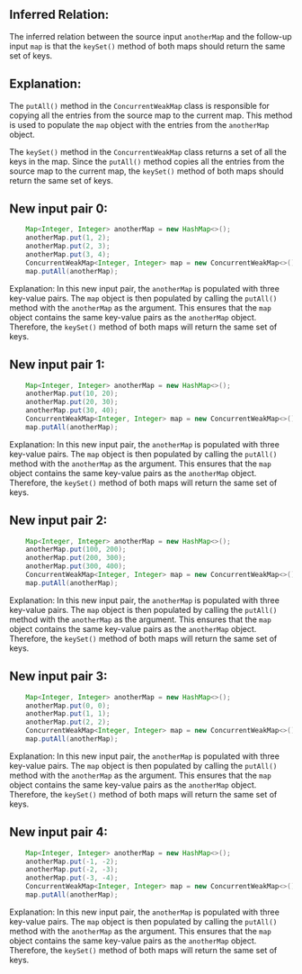 ## Inferred Relation:
The inferred relation between the source input `anotherMap` and the follow-up input `map` is that the `keySet()` method of both maps should return the same set of keys.

## Explanation:
The `putAll()` method in the `ConcurrentWeakMap` class is responsible for copying all the entries from the source map to the current map. This method is used to populate the `map` object with the entries from the `anotherMap` object.

The `keySet()` method in the `ConcurrentWeakMap` class returns a set of all the keys in the map. Since the `putAll()` method copies all the entries from the source map to the current map, the `keySet()` method of both maps should return the same set of keys.

## New input pair 0:
```java
    Map<Integer, Integer> anotherMap = new HashMap<>();
    anotherMap.put(1, 2);
    anotherMap.put(2, 3);
    anotherMap.put(3, 4);
    ConcurrentWeakMap<Integer, Integer> map = new ConcurrentWeakMap<>();
    map.putAll(anotherMap);
```
Explanation: In this new input pair, the `anotherMap` is populated with three key-value pairs. The `map` object is then populated by calling the `putAll()` method with the `anotherMap` as the argument. This ensures that the `map` object contains the same key-value pairs as the `anotherMap` object. Therefore, the `keySet()` method of both maps will return the same set of keys.

## New input pair 1:
```java
    Map<Integer, Integer> anotherMap = new HashMap<>();
    anotherMap.put(10, 20);
    anotherMap.put(20, 30);
    anotherMap.put(30, 40);
    ConcurrentWeakMap<Integer, Integer> map = new ConcurrentWeakMap<>();
    map.putAll(anotherMap);
```
Explanation: In this new input pair, the `anotherMap` is populated with three key-value pairs. The `map` object is then populated by calling the `putAll()` method with the `anotherMap` as the argument. This ensures that the `map` object contains the same key-value pairs as the `anotherMap` object. Therefore, the `keySet()` method of both maps will return the same set of keys.

## New input pair 2:
```java
    Map<Integer, Integer> anotherMap = new HashMap<>();
    anotherMap.put(100, 200);
    anotherMap.put(200, 300);
    anotherMap.put(300, 400);
    ConcurrentWeakMap<Integer, Integer> map = new ConcurrentWeakMap<>();
    map.putAll(anotherMap);
```
Explanation: In this new input pair, the `anotherMap` is populated with three key-value pairs. The `map` object is then populated by calling the `putAll()` method with the `anotherMap` as the argument. This ensures that the `map` object contains the same key-value pairs as the `anotherMap` object. Therefore, the `keySet()` method of both maps will return the same set of keys.

## New input pair 3:
```java
    Map<Integer, Integer> anotherMap = new HashMap<>();
    anotherMap.put(0, 0);
    anotherMap.put(1, 1);
    anotherMap.put(2, 2);
    ConcurrentWeakMap<Integer, Integer> map = new ConcurrentWeakMap<>();
    map.putAll(anotherMap);
```
Explanation: In this new input pair, the `anotherMap` is populated with three key-value pairs. The `map` object is then populated by calling the `putAll()` method with the `anotherMap` as the argument. This ensures that the `map` object contains the same key-value pairs as the `anotherMap` object. Therefore, the `keySet()` method of both maps will return the same set of keys.

## New input pair 4:
```java
    Map<Integer, Integer> anotherMap = new HashMap<>();
    anotherMap.put(-1, -2);
    anotherMap.put(-2, -3);
    anotherMap.put(-3, -4);
    ConcurrentWeakMap<Integer, Integer> map = new ConcurrentWeakMap<>();
    map.putAll(anotherMap);
```
Explanation: In this new input pair, the `anotherMap` is populated with three key-value pairs. The `map` object is then populated by calling the `putAll()` method with the `anotherMap` as the argument. This ensures that the `map` object contains the same key-value pairs as the `anotherMap` object. Therefore, the `keySet()` method of both maps will return the same set of keys.